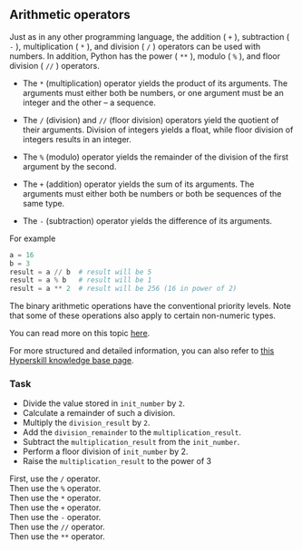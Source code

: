 ## Arithmetic operators

Just as in any other programming language, the addition ( `+` ), subtraction ( `-` ), 
multiplication ( `*` ), and division ( `/` ) operators can be used with numbers. In 
addition, Python has the power ( `**` ),  modulo ( `%` ), and floor division ( `//` ) operators.

- The `*` (multiplication) operator yields the product of its arguments. The arguments must 
either both be numbers, or one argument must be an integer and the other – a sequence.
  
- The `/` (division) and `//` (floor division) operators yield the quotient of their arguments. 
  Division of integers yields a float, while floor division of integers results in an integer.
  
- The `%` (modulo) operator yields the remainder of the division of the first argument by the second.

- The `+` (addition) operator yields the sum of its arguments. The arguments must either both 
  be numbers or both be sequences of the same type.
  
- The `-` (subtraction) operator yields the difference of its arguments.

For example
```python
a = 16
b = 3
result = a // b  # result will be 5
result = a % b   # result will be 1
result = a ** 2  # result will be 256 (16 in power of 2)
```

The binary arithmetic operations have the conventional priority levels. Note that 
some of these operations also apply to certain non-numeric types.

You can read more on this topic <a href="https://docs.python.org/3/reference/expressions.html#binary-arithmetic-operations">here</a>.

For more structured and detailed information, you can also refer to [this Hyperskill knowledge base page](https://hyperskill.org/learn/step/5865?utm_source=jba&utm_medium=jba_courses_links).

### Task
 - Divide the value stored in `init_number` by `2`.
 - Calculate a remainder of such a division.
 - Multiply the `division_result` by `2`.
 - Add the `division_remainder` to the `multiplication_result`.
 - Subtract the `multiplication_result` from the `init_number`.
 - Perform a floor division of `init_number` by 2.
 - Raise the `multiplication_result` to the power of 3

<div class='hint'>First, use the <code>/</code> operator.</div>
<div class='hint'>Then use the <code>%</code> operator.</div>

<div class='hint'>Then use the <code>*</code> operator.</div>

<div class='hint'>Then use the <code>+</code> operator.</div>

<div class='hint'>Then use the <code>-</code> operator.</div>

<div class='hint'>Then use the <code>//</code> operator.</div>

<div class='hint'>Then use the <code>**</code> operator.</div>
